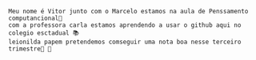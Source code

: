     Meu nome é Vitor junto com o Marcelo estamos na aula de Penssamento computancional🤖 
    com a professora carla estamos aprendendo a usar o github aqui no colegio esctadual 📚
    leionilda papem pretendemos comseguir uma nota boa nesse terceiro trimestre🤭 🤫
